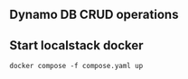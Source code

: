 ##  Dynamo DB CRUD operations

## Start localstack docker 

```shell
docker compose -f compose.yaml up
```
